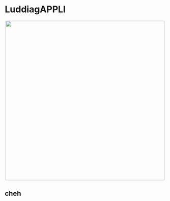 # LuddiagAPPLI

<div align="center">
  <img src="https://media.giphy.com/media/10kABVanhwykJW/giphy.gif" width="500"/>
</div>

## cheh
